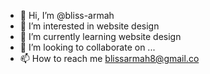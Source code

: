 - 👋 Hi, I’m @bliss-armah
- 👀 I’m interested in website design 
- 🌱 I’m currently learning website design 
- 💞️ I’m looking to collaborate on ...
- 📫 How to reach me blissarmah8@gmail.co

<!---
bliss-armah/bliss-armah is a ✨ special ✨ repository because its `README.md` (this file) appears on your GitHub profile.
You can click the Preview link to take a look at your changes.
--->
